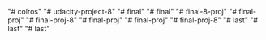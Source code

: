 "# colros" 
"# udacity-project-8" 
"# final" 
"# final" 
"# final-8-proj" 
"# final-proj" 
"# final-proj-8" 
"# final-proj" 
"# final-proj" 
"# final-proj-8" 
"# last" 
"# last" 
"# last" 
